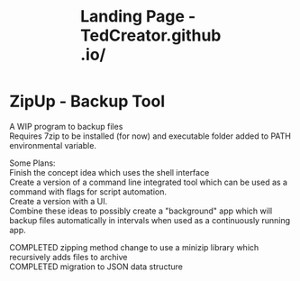 <h1 style="margin: auto; width: 50%; border: 1px red; padding: 10px;><a href="https://tedcreator.github.io/">Landing Page - TedCreator.github.io/</a></h1>



<h1> ZipUp - Backup Tool </h1>



A WIP program to backup files <br>
Requires 7zip to be installed (for now) and executable folder added to PATH environmental variable. <br>

Some Plans: <br>
Finish the concept idea which uses the shell interface<br>
Create a version of a command line integrated tool which can be used as a command with flags for script automation. <br>
Create a version with a UI. <br>
Combine these ideas to possibly create a "background" app which will backup files automatically in intervals when used as a continuously running app. <br>

COMPLETED zipping method change to use a minizip library which recursively adds files to archive <br>
COMPLETED migration to JSON data structure <br>
